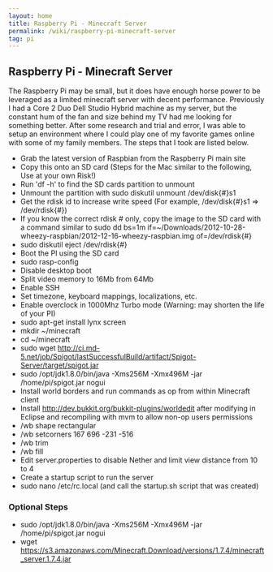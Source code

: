 ```yaml
---
layout: home
title: Raspberry Pi - Minecraft Server
permalink: /wiki/raspberry-pi-minecraft-server
tag: pi
---
```


## Raspberry Pi - Minecraft Server
The Raspberry Pi may be small, but it does have enough horse power to be leveraged as a limited minecraft server with decent performance.  Previously I had a Core 2 Duo Dell Studio Hybrid machine as my server, but the constant hum of the fan and size behind my TV had me looking for something better.  After some research and trial and error, I was able to setup an environment where I could play one of my favorite games online with some of my family members.  The steps that I took are listed below. 

  * Grab the latest version of Raspbian from the Raspberry Pi main site
  * Copy this onto an SD card (Steps for the Mac similar to the following, Use at your own Risk!)
  * Run 'df -h' to find the SD cards partition to unmount
  * Unmount the partition with sudo diskutil unmount /dev/disk{#}s1
  * Get the rdisk id to increase write speed (For example, /dev/disk{#}s1 => /dev/rdisk{#})
  * If you know the correct rdisk # only, copy the image to the SD card with a command similar to sudo dd bs=1m if=~/Downloads/2012-10-28-wheezy-raspbian/2012-12-16-wheezy-raspbian.img of=/dev/rdisk{#}
  * sudo diskutil eject /dev/rdisk{#}
  * Boot the PI using the SD card
  * sudo rasp-config
  * Disable desktop boot
  * Split video memory to 16Mb from 64Mb
  * Enable SSH
  * Set timezone, keyboard mappings, localizations, etc.
  * Enable overclock in 1000Mhz Turbo mode (Warning: may shorten the life of your PI)
  * sudo apt-get install lynx screen
  * mkdir ~/minecraft
  * cd ~/minecraft
  * sudo wget http://ci.md-5.net/job/Spigot/lastSuccessfulBuild/artifact/Spigot-Server/target/spigot.jar
  * sudo /opt/jdk1.8.0/bin/java -Xms256M -Xmx496M -jar /home/pi/spigot.jar nogui
  * Install world borders and run commands as op from within Minecraft client
  * Install http://dev.bukkit.org/bukkit-plugins/worldedit after modifying in Eclipse and recompiling with mvm to allow non-op users permissions
  * /wb shape rectangular
  * /wb setcorners 167 696 -231 -516
  * /wb trim
  * /wb fill
  * Edit server.properties to disable Nether and limit view distance from 10 to 4
  * Create a startup script to run the server
  * sudo nano /etc/rc.local (and call the startup.sh script that was created)

### Optional Steps
  * sudo /opt/jdk1.8.0/bin/java -Xms256M -Xmx496M -jar /home/pi/spigot.jar nogui
  * wget https://s3.amazonaws.com/Minecraft.Download/versions/1.7.4/minecraft_server.1.7.4.jar

